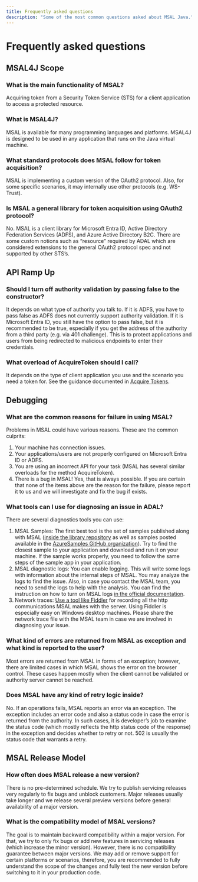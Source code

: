 ```yaml
---
title: Frequently asked questions
description: "Some of the most common questions asked about MSAL Java."
---
```


# Frequently asked questions

## MSAL4J Scope

### What is the main functionality of MSAL?

Acquiring token from a Security Token Service (STS) for a client application to access a protected resource.

### What is MSAL4J?

MSAL is available for many programming languages and platforms. MSAL4J is designed to be used in any application that runs on the Java virtual machine.

### What standard protocols does MSAL follow for token acquisition?

MSAL is implementing a custom version of the OAuth2 protocol. Also, for some specific scenarios, it may internally use other protocols (e.g. WS-Trust).

### Is MSAL a general library for token acquisition using OAuth2 protocol?

No. MSAL is a client library for Microsoft Entra ID, Active Directory Federation Services (ADFS), and Azure Active Directory B2C. There are some custom notions such as “resource” required by ADAL which are considered extensions to the general OAuth2 protocol spec and not supported by other STS’s.

## API Ramp Up

### Should I turn off authority validation by passing false to the constructor?

It depends on what type of authority you talk to. If it is ADFS, you have to pass false as ADFS does not currently support authority validation. If it is Microsoft Entra ID, you still have the option to pass false, but it is recommended to be true, especially if you get the address of the authority from a third party (e.g. via 401 challenge). This is to protect applications and users from being redirected to malicious endpoints to enter their credentials.

### What overload of AcquireToken should I call?

It depends on the type of client application you use and the scenario you need a token for. See the guidance documented in [Acquire Tokens](./acquiring-tokens.md).

## Debugging

### What are the common reasons for failure in using MSAL?

Problems in MSAL could have various reasons. These are the common culprits:

1. Your machine has connection issues.
2. Your applications/users are not properly configured on Microsoft Entra ID or ADFS.
3. You are using an incorrect API for your task (MSAL has several similar overloads for the method AcquireToken).
4. There is a bug in MSAL! Yes, that is always possible. If you are certain that none of the items above are the reason for the failure, please report it to us and we will investigate and fix the bug if exists.

### What tools can I use for diagnosing an issue in ADAL?

There are several diagnostics tools you can use:

1. MSAL Samples: The first best tool is the set of samples published along with MSAL ([inside the library repository](https://github.com/AzureAD/microsoft-authentication-library-for-java/tree/dev/msal4j-sdk/src/samples) as well as samples posted available in the [AzureSamples GitHub organization](https://github.com/AzureSamples)). Try to find the closest sample to your application and download and run it on your machine. If the sample works properly, you need to follow the same steps of the sample app in your application.
2. MSAL diagnostic logs: You can enable logging. This will write some logs with information about the internal steps of MSAL. You may analyze the logs to find the issue. Also, in case you contact the MSAL team, you need to send the logs to help with the analysis. You can find the instruction on how to turn on MSAL logs [in the official documentation](/entra/identity-platform/msal-logging-java).
3. Network traces: [Use a tool like Fiddler](../build/fiddler.md) for recording all the http communications MSAL makes with the server. Using Fiddler is especially easy on Windows desktop machines. Please share the network trace file with the MSAL team in case we are involved in diagnosing your issue.

### What kind of errors are returned from MSAL as exception and what kind is reported to the user?

Most errors are returned from MSAL in forms of an exception; however, there are limited cases in which MSAL shows the error on the browser control. These cases happen mostly when the client cannot be validated or authority server cannot be reached.

### Does MSAL have any kind of retry logic inside?

No. If an operations fails, MSAL reports an error via an exception. The exception includes an error code and also a status code in case the error is returned from the authority. In such cases, it is developer’s job to examine the status code (which mostly reflects the http status code of the response) in the exception and decides whether to retry or not. 502 is usually the status code that warrants a retry.

## MSAL Release Model

### How often does MSAL release a new version?

There is no pre-determined schedule. We try to publish servicing releases very regularly to fix bugs and unblock customers. Major releases usually take longer and we release several preview versions before general availability of a major version.

### What is the compatibility model of MSAL versions?

The goal is to maintain backward compatibility within a major version. For that, we try to only fix bugs or add new features in servicing releases (which increase the minor version). However, there is no compatibility guarantee between major versions. We may add or remove support for certain platforms or scenarios, therefore, you are recommended to fully understand the scope of the changes and fully test the new version before switching to it in your production code.
